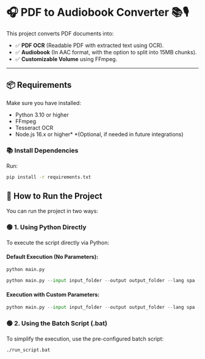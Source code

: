 # 🎧 PDF to Audiobook Converter 📚🎙️

This project converts PDF documents into:
- ✅ **PDF OCR** (Readable PDF with extracted text using OCR).
- ✅ **Audiobook** (In AAC format, with the option to split into 15MB chunks).
- ✅ **Customizable Volume** using FFmpeg.

---

## 📦 **Requirements**

Make sure you have installed:
- Python 3.10 or higher
- FFmpeg
- Tesseract OCR
- Node.js 16.x or higher* *(Optional, if needed in future integrations)

### 📚 **Install Dependencies**

Run:
```bash
pip install -r requirements.txt
```

## 🚀 **How to Run the Project**
You can run the project in two ways:
### 🟢 **1. Using Python Directly**
To execute the script directly via Python:

#### Default Execution (No Parameters):
```python
python main.py
```

```python
python main.py --input input_folder --output output_folder --lang spa --rate 170 --volume 1.0
```
#### Execution with Custom Parameters:
```python
python main.py --input input_folder --output output_folder --lang spa --rate 170 --volume 1.0 --ffmpeg_volume 1.5
```

### 🟢 **2. Using the Batch Script (.bat)**
To simplify the execution, use the pre-configured batch script:
```bat
./run_script.bat
```